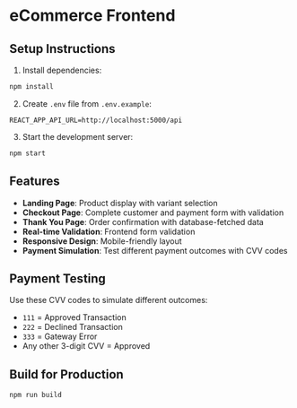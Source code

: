 
# eCommerce Frontend

## Setup Instructions

1. Install dependencies:
```bash
npm install
```

2. Create `.env` file from `.env.example`:
```
REACT_APP_API_URL=http://localhost:5000/api
```

3. Start the development server:
```bash
npm start
```

## Features

- **Landing Page**: Product display with variant selection
- **Checkout Page**: Complete customer and payment form with validation
- **Thank You Page**: Order confirmation with database-fetched data
- **Real-time Validation**: Frontend form validation
- **Responsive Design**: Mobile-friendly layout
- **Payment Simulation**: Test different payment outcomes with CVV codes

## Payment Testing

Use these CVV codes to simulate different outcomes:
- `111` = Approved Transaction
- `222` = Declined Transaction  
- `333` = Gateway Error
- Any other 3-digit CVV = Approved

## Build for Production

```bash
npm run build
```

